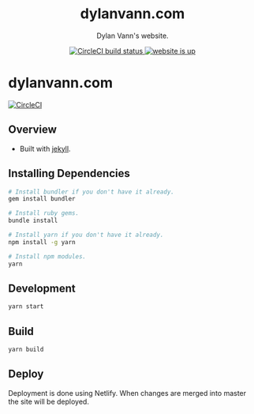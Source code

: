 <h1 align="center">
  dylanvann.com
</h1>

<p align="center">
  Dylan Vann's website.
</p>

<p align="center">
  <a href="https://circleci.com/gh/DylanVann/dylanvann-com/tree/master">
    <img src="https://img.shields.io/circleci/project/github/DylanVann/dylanvann-com/master.svg" alt="CircleCI build status">
  </a>
  <a href="https:dylanvann.com">
    <img src="https://img.shields.io/website-up-down-green-red/https/dylanvann.com.svg?label=dylanvann.com" alt="website is up">
  </a>
  
</p>

# dylanvann.com

[![CircleCI](https://circleci.com/gh/DylanVann/dylanvann-com.svg?style=svg)](https://circleci.com/gh/DylanVann/dylanvann-com)

## Overview

- Built with [jekyll](https://jekyllrb.com/).

## Installing Dependencies

```bash
# Install bundler if you don't have it already.
gem install bundler

# Install ruby gems.
bundle install

# Install yarn if you don't have it already.
npm install -g yarn

# Install npm modules.
yarn
```

## Development

```bash
yarn start
```

## Build

```bash
yarn build
```

## Deploy

Deployment is done using Netlify.
When changes are merged into master the site will be deployed.
